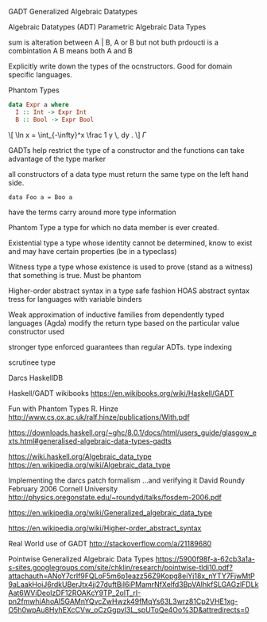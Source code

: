 GADT Generalized Algebraic Datatypes

Algebraic Datatypes (ADT)
Parametric Algebraic Data Types

sum is alteration between A | B, A or B but not buth
prdoucti is a combintation A B means both A and B

Explicitly write down the types of the ocnstructors. Good for domain specific languages.

Phantom Types

```haskell
data Expr a where
  I :: Int -> Expr Int
  B :: Bool -> Expr Bool
```

\\[ \\ln x = \\int_{-\\infty}^x \\frac 1 y \\, dy . \\]
$\Gamma$

GADTs help restrict the type of a constructor and the functions can take advantage of the type marker

all constructors of a data type must return the same type on the left hand side.

```
data Foo a = Boo a

```

have the terms carry around more type information

Phantom Type a type for which no data member is ever created.

Existential type a type whose identity cannot be determined, know to exist and may have certain properties (be in a typeclass)

Witness type a type whose existence is used to prove (stand as a witness) that something is true. Must be phantom

Higher-order abstract syntax in a type safe fashion
HOAS abstract syntax tress for languages with variable binders

Weak approximation of inductive families from dependently typed languages (Agda)
modify the return type based on the particular value constructor used

stronger type enforced guarantees than regular ADTs. type indexing

scrutinee type

Darcs
HaskellDB



Haskell/GADT wikibooks https://en.wikibooks.org/wiki/Haskell/GADT

Fun with Phantom Types R. Hinze http://www.cs.ox.ac.uk/ralf.hinze/publications/With.pdf

https://downloads.haskell.org/~ghc/8.0.1/docs/html/users_guide/glasgow_exts.html#generalised-algebraic-data-types-gadts

https://wiki.haskell.org/Algebraic_data_type
https://en.wikipedia.org/wiki/Algebraic_data_type

Implementing the darcs patch formalism ...and verifying it David Roundy February 2006 Cornell University
http://physics.oregonstate.edu/~roundyd/talks/fosdem-2006.pdf

https://en.wikipedia.org/wiki/Generalized_algebraic_data_type

https://en.wikipedia.org/wiki/Higher-order_abstract_syntax


Real World use of GADT http://stackoverflow.com/a/21189680

Pointwise Generalized Algebraic Data Types https://5900f98f-a-62cb3a1a-s-sites.googlegroups.com/site/chklin/research/pointwise-tldi10.pdf?attachauth=ANoY7crIf9FQLoF5m6p1eazz56Z9Kopg8eiYj18x_nYTY7FjwMtP9aLaakHoiJ6rdkUBerJtx4jj27duftBjI6iPMamrNfXelfd3BpVAIhkfSLGAGzlFDLkAat6WViDeoIzDF12ROAKcY9TP_2olT_rI-pn2fmwhiAhoAI5GAMnYQvcZwHwzk49fMqYs63L3wrz81Cp2VHE1xg-O5h0wpAu8HyhEXcCVw_oCzGgpyl3L_spUToQe4Oo%3D&attredirects=0
